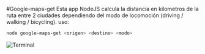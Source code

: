 #Google-maps-get
Esta app NodeJS calcula la distancia en kilometros de la ruta entre 2 ciudades dependiendo del modo de locomoción (driving / walking / bicycling).
uso:
``` sh
node google-maps-get <origen> <destino> <modo>
```
![Terminal](https://sites.google.com/site/eurekioslabs/img/terminal.png)
